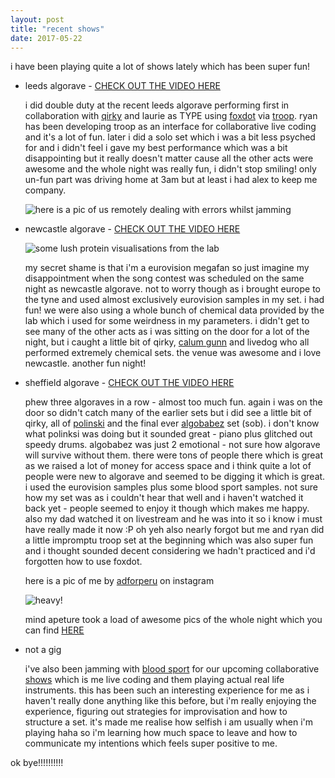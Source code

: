```yaml
---
layout: post
title: "recent shows"
date: 2017-05-22
---
```


i have been playing quite a lot of shows lately which has been super fun!

* leeds algorave - [CHECK OUT THE VIDEO HERE](https://www.youtube.com/watch?v=7dKn22kTW50)

   i did double duty at the recent leeds algorave performing first in collaboration with [qirky](https://qirky.github.io/) and laurie as TYPE using [foxdot](http://foxdot.org/) via [troop](https://github.com/Qirky/Troop).  ryan has been developing troop as an interface for collaborative live coding and it's a lot of fun.  later i did a solo set which i was a bit less psyched for and i didn't feel i gave my best performance which was a bit disappointing but it really doesn't matter cause all the other acts were awesome and the whole night was really fun, i didn't stop smiling!  only un-fun part was driving home at 3am but at least i had alex to keep me company.
   
   ![here is a pic of us remotely dealing with errors whilst jamming](https://s1.postimg.org/5d29tyaun/foxdot1.png)

* newcastle algorave - [CHECK OUT THE VIDEO HERE](https://www.youtube.com/watch?v=9Z1FFZviBnQ)

   ![some lush protein visualisations from the lab](https://s15.postimg.org/p7f46dvq3/Screen_Shot_2017-04-13_at_16.56.19.png)

   my secret shame is that i'm a eurovision megafan so just imagine my disappointment when the song contest was scheduled on the same night as newcastle algorave.  not to worry though as i brought europe to the tyne and used almost exclusively eurovision samples in my set.  i had fun!  we were also using a whole bunch of chemical data provided by the lab which i used for some weirdness in my parameters.  i didn't get to see many of the other acts as i was sitting on the door for a lot of the night, but i caught a little bit of qirky, [calum gunn](http://www.calumgunn.com/) and livedog who all performed extremely chemical sets. the venue was awesome and i love newcastle.  another fun night!

* sheffield algorave - [CHECK OUT THE VIDEO HERE](https://www.youtube.com/watch?v=OY0b4BCmD2c)

   phew three algoraves in a row - almost too much fun.  again i was on the door so didn't catch many of the earlier sets but i did see a little bit of qirky, all of [polinski](https://twitter.com/polinski) and the final ever [algobabez](https://twitter.com/algobbz) set (sob).  i don't know what polinksi was doing but it sounded great - piano plus glitched out speedy drums.  algobabez was just 2 emotional - not sure how algorave will survive without them.  there were tons of people there which is great as we raised a lot of money for access space and i think quite a lot of people were new to algorave and seemed to be digging it which is great.  i used the eurovision samples plus some blood sport samples.  not sure how my set was as i couldn't hear that well and i haven't watched it back yet - people seemed to enjoy it though which makes me happy.  also my dad watched it on livestream and he was into it so i know i must have really made it now :P  oh yeh also nearly forgot but me and ryan did a little impromptu troop set at the beginning which was also super fun and i thought sounded decent considering we hadn't practiced and i'd forgotten how to use foxdot.
   
   here is a pic of me by [adforperu](https://www.instagram.com/adforperu/) on instagram
   
   ![heavy!](https://s13.postimg.org/p5ots2bzb/heavy_lifting_sheffield_algo.png)

   mind apeture took a load of awesome pics of the whole night which you can find [HERE](https://www.facebook.com/pg/mindaperture.art/photos/?tab=album&album_id=1687994421501579)

* not a gig

   i've also been jamming with [blood sport](https://en-gb.facebook.com/bloodsportband/) for our upcoming collaborative [shows](https://heavy-lifting.github.io/shows.html) which is me live coding and them playing actual real life instruments.  this has been such an interesting experience for me as i haven't really done anything like this before, but i'm really enjoying the experience, figuring out strategies for improvisation and how to structure a set.  it's made me realise how selfish i am usually when i'm playing haha so i'm learning how much space to leave and how to communicate my intentions which feels super positive to me.
   
ok bye!!!!!!!!!!


